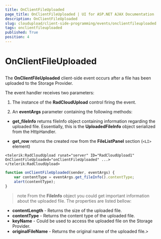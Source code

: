 ```yaml
---
title: OnClientFileUploaded
page_title: OnClientFileUploaded | UI for ASP.NET AJAX Documentation
description: OnClientFileUploaded
slug: cloudupload/client-side-programming/events/onclientfileuploaded
tags: onclientfileuploaded
published: True
position: 4
---
```


# OnClientFileUploaded



## 

The **OnClientFileUploaded** client-side event occurs after a file has been uploaded to the Storage Provider.

The event handler receives two parameters:

1. The instance of the **RadCloudUpload** control firing the event.

1. An **eventArgs** parameter containing the following methods:

* **get_fileInfo** returns fileInfo object containing information regarding the uploaded file. Essentially, this is the **UploadedFileInfo** object serialized from the HttpHandler.

* **get_row** returns the created row from the **FileListPanel** section (`<LI>` element)

````ASPNET
<telerik:RadCloudUpload runat="server" ID="RadCloudUpload1" OnClientFileUploaded="onClientFileUploaded" ...>
</telerik:RadCloudUpload>
````



````JavaScript
function onClientFileUploaded(sender, eventArgs) {
	var contentType = eventArgs.get_fileInfo().contentType;
	alert(contentType);
}
````



>note From the **FileInfo** object you could get important information about the uploaded file. The properties are listed bellow:
>
*  **contentLength** - Returns the size of the uploaded file.
*  **contentType** - Returns the content type of the uploaded file.
*  **keyName** - Could be used to access the uploaded file on the Storage Provider.
*  **originalFileName** - Returns the original name of the uploaded file.>

